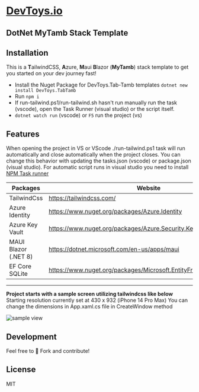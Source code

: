 # [DevToys.io](https://devtoys.io)

## DotNet MyTamb Stack Template

## Installation

This is a **T**ailwindCSS, **A**zure, **M**aui **B**lazor (**MyTamb**) stack template to get you started on your dev journey fast!

- Install the Nuget Package for DevToys.Tab-Tamb templates
```dotnet new install DevToys.TabTamb```
- Run ``` npm i ```
- If run-tailwind.ps1/run-tailwind.sh hasn't run manually run the task (vscode), open the Task Runner (visual studio) or the script itself.
- ``` dotnet watch run ``` (vscode) or ``` F5 ``` run the project (vs)

## Features

When opening the project in VS or VScode ./run-tailwind.ps1 task will run automatically and close automatically when the project closes. You can change this behavior with updating the tasks.json (vscode) or package.json (visual studio). For automatic script runs in visual studio you need to install [NPM Task runner](https://marketplace.visualstudio.com/items?itemName=MadsKristensen.NPMTaskRunner)

| Packages | Website | Version |
| ------ | ------ | ----- |
| TailwindCss | <https://tailwindcss.com/> | 3.4.1
| Azure Identity | <https://www.nuget.org/packages/Azure.Identity> | 8.0.1
| Azure Key Vault | <https://www.nuget.org/packages/Azure.Security.KeyVault.Secrets> | 8.0.1
| MAUI Blazor (.NET 8) | <https://dotnet.microsoft.com/en-us/apps/maui> | 8.0.1
| EF Core SQLite | <https://www.nuget.org/packages/Microsoft.EntityFrameworkCore/8.0.1> | 8.0.1
___

**Project starts with a sample screen utilizing tailwindcss like below**
Starting resolution currently set at 430 x 932 (iPhone 14 Pro Max)
You can change the dimensions in App.xaml.cs file in CreateWindow method

![sample view](./sample_view.png "Sample View")

## Development

Feel free to 🍴 Fork and contribute!

## License

MIT
